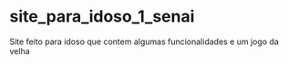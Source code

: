 # site_para_idoso_1_senai
Site feito para idoso que contem algumas funcionalidades e um jogo da velha

